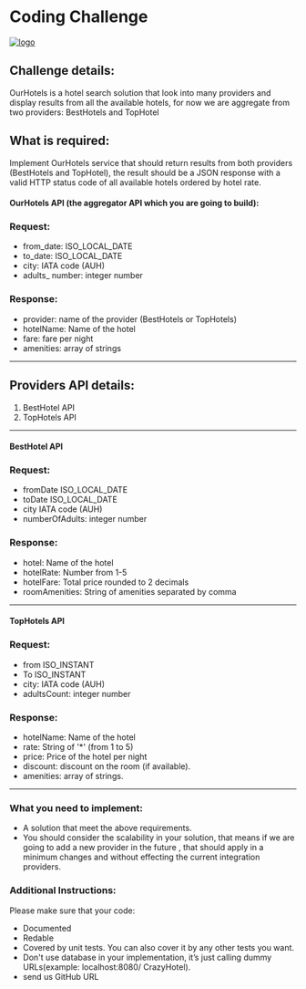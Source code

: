 # Coding Challenge

[![logo](https://i.ibb.co/9W9WCwr/image.png)]()

## Challenge details:
OurHotels is a hotel search solution that look into many providers and display results from
all the available hotels, for now we are aggregate from two providers: BestHotels and
TopHotel



## What is required:
Implement OurHotels service that should return results from both providers (BestHotels and
TopHotel), the result should be a JSON response with a valid HTTP status code of all
available hotels ordered by hotel rate.


#### OurHotels API (the aggregator API which you are going to build):
### Request:
- from_date: ISO_LOCAL_DATE
- to_date: ISO_LOCAL_DATE
- city: IATA code (AUH)
- adults_ number: integer number

### Response:

- provider: name of the provider (BestHotels or TopHotels)
- hotelName: Name of the hotel
- fare: fare per night
- amenities: array of strings

------------

## Providers API details:
1. BestHotel API
2. TopHotels API

------------


#### BestHotel API
### Request:
- fromDate ISO_LOCAL_DATE
- toDate ISO_LOCAL_DATE
- city IATA code (AUH)
- numberOfAdults: integer number

### Response:
- hotel: Name of the hotel
- hotelRate: Number from 1-5
- hotelFare: Total price rounded to 2 decimals
- roomAmenities: String of amenities separated by comma

------------

####  TopHotels API
### Request:
- from ISO_INSTANT
- To ISO_INSTANT
- city: IATA code (AUH)
- adultsCount: integer number

### Response:
- hotelName: Name of the hotel
- rate: String of '*' (from 1 to 5)
- price: Price of the hotel per night
- discount: discount on the room (if available).
- amenities: array of strings.

------------


### What you need to implement:
- A solution that meet the above requirements.
- You should consider the scalability in your solution, that means if we are going to add a
  new provider in the future , that should apply in a minimum changes and without effecting
  the current integration providers.

### Additional Instructions:
Please make sure that your code:
- Documented
- Redable
- Covered by unit tests. You can also cover it by any other tests you want.
- Don't use database in your implementation, it’s just calling dummy URLs(example: localhost:8080/ CrazyHotel).
- send us GitHub URL
